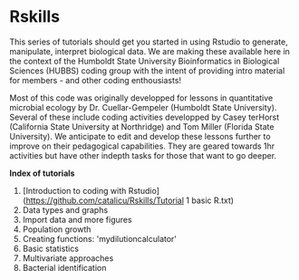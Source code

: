 # Rskills
This series of tutorials should get you started in using Rstudio to generate, manipulate, interpret biological data. We are making these available here in the context of the Humboldt State University Bioinformatics in Biological Sciences (HUBBS) coding group with the intent of providing intro material for members - and other coding enthousiasts!

Most of this code was originally developped for lessons in quantitative microbial ecology by Dr. Cuellar-Gempeler (Humboldt State University). Several of these include coding activities developped by Casey terHorst (California State University at Northridge) and Tom Miller (Florida State University). We anticipate to edit and develop these lessons further to improve on their pedagogical capabilities. They are geared towards 1hr activities but have other indepth tasks for those that want to go deeper.

**Index of tutorials**
1. [Introduction to coding with Rstudio](https://github.com/catalicu/Rskills/Tutorial 1 basic R.txt)
2. Data types and graphs
3. Import data and more figures
4. Population growth
5. Creating functions: 'mydilutioncalculator'
6. Basic statistics
7. Multivariate approaches
8. Bacterial identification
